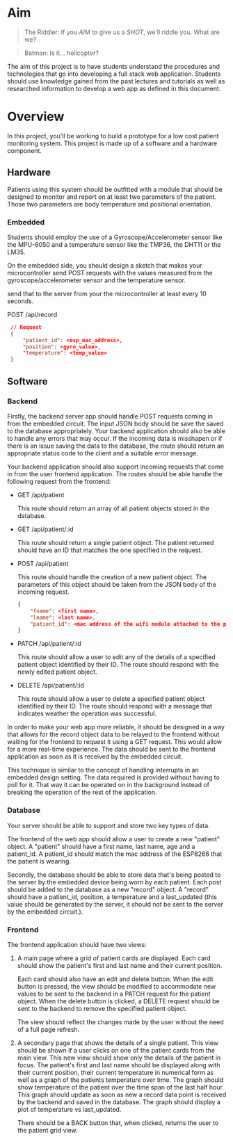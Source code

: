 # Aim

> The Riddler: If you *AIM* to give us a *SHOT*, we'll riddle you. What are we?

> Batman: Is it... helicopter?

The aim of this project is to have students understand the procedures and technologies that go into developing a full stack web application. Students should use knowledge gained from the past lectures and tutorials as well as researched information to develop a web app as defined in this document.

# Overview

In this project, you'll be working to build a prototype for a low cost patient monitoring system. This project is made up of a software and a hardware component.

## Hardware

Patients using this system should be outfitted with a module that should be designed to monitor and report on at least two parameters of the patient. Those two parameters are body temperature and positional orientation.

### Embedded

Students should employ the use of a Gyroscope/Accelerometer sensor like the MPU-6050 and a temperature sensor like the TMP36, the DHT11 or the LM35.

On the embedded side, you should design a sketch that makes your microcontroller send POST requests with the values measured from the gyroscope/accelerometer sensor and the temperature sensor.

send that to the server from your the microcontroller at least every 10 seconds.

POST /api/record

```json
 // Request
 {
     "patient_id": <esp_mac_address>,
     "position": <gyro_value>,
     "temperature": <temp_value>
 }
```

## Software

### Backend

Firstly, the backend server app should handle POST requests coming in from the embedded circuit. The input JSON body should be save the saved to the database appropriately. Your backend application should also be able to handle any errors that may occur. If the incoming data is misshapen or if there is an issue saving the data to the database, the route should return an appropriate status code to the client and a suitable error message.

Your backend application should also support incoming requests that come in from the user frontend application. The routes should be able handle the following request from the frontend:

- GET /api/patient

    This route should return an array of all patient objects stored in the database.

- GET /api/patient/:id

    This route should return a single patient object. The patient returned should have an ID that matches the one specified in the request.

- POST /api/patient

    This route should handle the creation of a new patient object. The parameters of this object should be taken from the JSON body of the incoming request.

    ```json
    {
    	"fname": <first name>,
    	"lname": <last name>,
    	"patient_id": <mac address of the wifi module attached to the patient>
    }
    ```

- PATCH /api/patient/:id

    This route should allow a user to edit any of the details of a specified patient object identified by their ID. The route should respond with the newly edited patient object.

- DELETE /api/patient/:id

    This route should allow a user to delete a specified patient object identified by their ID. The route should respond with a message that indicates weather the operation was successful.

In order to make your web app more reliable, it should be designed in a way that allows for the record object data to be relayed to the frontend without waiting for the frontend to request it using a GET request. This would allow for a more real-time experience. The data should be sent to the frontend application as soon as it is received by the embedded circuit. 

This technique is similar to the concept of handling interrupts in an embedded design setting. The data required is provided without having to poll for it. That way it can be operated on in the background instead of breaking the operation of the rest of the application.

### Database

Your server should be able to support and store two key types of data. 

The frontend of the web app should allow a user to create a new "patient" object. A "patient" should have a first name, last name, age and a patient_id. A patient_id should match the mac address of the ESP8266 that the patient is wearing. 

Secondly, the database should be able to store data that's being posted to the server by the embedded device being worn by each patient. Each post should be added to the database as a new "record" object. A "record" should have a patient_id, position, a temperature and a last_updated (this value should be generated by the server, it should not be sent to the server by the embedded circuit.).

### Frontend

The frontend application should have two views:

1. A main page where a grid of patient cards are displayed. Each card should show the patient's first and last name and their current position. 

    Each card should also have an edit and delete button. When the edit button is pressed, the view should be modified to accommodate new values to be sent to the backend in a PATCH request for the patient object. When the delete button is clicked, a DELETE request should be sent to the backend to remove the specified patient object.

    The view should reflect the changes made by the user without the need of a full page refresh.

2. A secondary page that shows the details of a single patient. This view should be shown if a user clicks on one of the patient cards from the main view. This new view should show only the details of the patient in focus. The patient's first and last name should be displayed along with their current position, their current temperature in numerical form as well as a graph of the patients temperature over time. The graph should show temperature of the patient over the time span of the last half hour. This graph should update as soon as new a record data point is received by the backend and saved in the database. The graph should display a plot of temperature vs last_updated.

    There should be a BACK button that, when clicked, returns the user to the patient grid view.